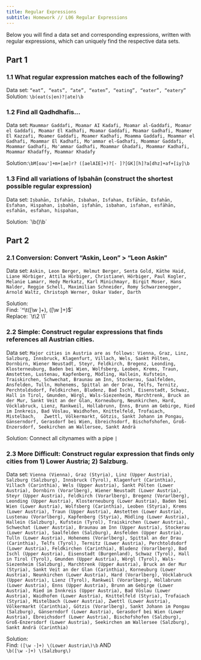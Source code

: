 ```yaml
---
title: Regular Expressions
subtitle: Homework // L06 Regular Expressions
---
```

Below you will find a data set and corresponding expressions, written with regular expressions, which can uniquely find the respective data sets.

## Part 1

### 1.1 What regular expression matches each of the following?<br>
Data set: `“eat”, “eats”, “ate”, “eaten”, “eating”, “eater”, “eatery”`<br>
Solution: `\b(eat(s|en)?|ate)\b`

### 1.2 Find all Qadhdhafis...<br>
Data set: `Maummar Gaddafi, Moamar AI Kadafi, Moamar al-Gaddafi,
	Moamar el Gaddafi, Moamar El Kadhafi, Moamar Gaddafi,
	Moamar Gadhafi, Moamer El Kazzafi, Moamer Gaddafi,
	Moamer Kadhafi, Moamma Gaddafi, Moammar el Gadhafi,
	Moammar El Kadhafi, Mo'ammar el-Gadhafi, Moammar Gaddafi,
	Moammar Gadhafi, Mo'ammar Gadhafi, Moammar Ghadafi,
	Moammar Kadhafi, Moammar Khadaffy, Moammar Khadafy` <br>

Solution:`\bM[oau']+m+[ae]r? ([aelAIE]+)?[- ]?[GK][h]?a[dhz]+af+[iy]\b`

### 1.3 Find all variations of Iṣbahān (construct the shortest possible regular expression)<br>
Data set: `Iṣbahān, Iṣfahān, Isbahan,
	Isfahan, Esfāhān, Esfahān,
	Esfahan, Hispahan,
	iṣbahān, iṣfahān, isbahan,
	isfahan, esfāhān, esfahān,
	esfahan, hispahan,` <br>

Solution: ´\b()\b´

## Part 2

### 2.1 Conversion: Convert “Askin, Leon” > “Leon Askin” <br>
Data set: `Askin, Leon
	Berger, Helmut
	Berger, Senta
	Gold, Käthe
	Haid, Liane
	Hörbiger, Attila
	Hörbiger, Christiane\
	Hörbiger, Paul
	Kogler, Melanie
	Lamarr, Hedy
	Merkatz, Karl
	Minichmayr, Birgit
	Moser, Hans
	Nalder, Reggie
	Schell, Maximilian
	Schneider, Romy
	Schwarzenegger, Arnold
	Waltz, Christoph
	Werner, Oskar
	Vader, Darth` <br>

Solution: <br>
Find: ´^\t([\w ]+), ([\w ]+)$´ <br>
Replace: ´\t\2 \1´
 

### 2.2 Simple: Construct regular expressions that finds references all Austrian cities. <br>
Data set: `Major cities in Austria are as follows: Vienna, Graz, Linz,
	Salzburg, Innsbruck, Klagenfurt, Villach, Wels, Sankt Pölten,
	Dornbirn, Wiener Neustadt, Steyr, Feldkirch, Bregenz, Leonding,
	Klosterneuburg, Baden bei Wien, Wolfsberg, Leoben, Krems, Traun,
	Amstetten, Lustenau, Kapfenberg, Mödling, Hallein, Kufstein,
	Traiskirchen, Schwechat, Braunau am Inn, Stockerau, Saalfelden,
	Ansfelden, Tulln, Hohenems, Spittal an der Drau, Telfs, Ternitz,
	Perchtoldsdorf, Feldkirchen, Bludenz, Bad Ischl, Eisenstadt,
	Schwaz, Hall in Tirol, Gmunden, Wörgl, Wals-Siezenheim,
	Marchtrenk, Bruck an der Mur, Sankt Veit an der Glan,
	Korneuburg, Neunkirchen, Hard, Vöcklabruck, Lienz, Rankweil,
	Hollabrunn, Enns, Brunn am Gebirge, Ried im Innkreis,
	Bad Vöslau, Waidhofen, Knittelfeld, Trofaiach, Mistelbach,	
	Zwettl, Völkermarkt, Götzis, Sankt Johann im Pongau,
	Gänserndorf, Gerasdorf bei Wien, Ebreichsdorf, Bischofshofen,
	Groß-Enzersdorf, Seekirchen am Wallersee, Sankt Andrä` <br>

Solution: Connect all citynames with a pipe `|`

### 2.3 More Difficult: Construct regular expression that finds only cities from 1) Lower Austria; 2) Salzburg. <br>
Data set: `Vienna (Vienna), Graz (Styria), Linz (Upper Austria),
	Salzburg (Salzburg), Innsbruck (Tyrol), Klagenfurt (Carinthia),
	Villach (Carinthia), Wels (Upper Austria),
	Sankt Pölten (Lower Austria), Dornbirn (Vorarlberg),
	Wiener Neustadt (Lower Austria), Steyr (Upper Austria),
	Feldkirch (Vorarlberg), Bregenz (Vorarlberg),
	Leonding (Upper Austria), Klosterneuburg (Lower Austria),
	Baden bei Wien (Lower Austria), Wolfsberg (Carinthia),
	Leoben (Styria), Krems (Lower Austria), Traun (Upper Austria),
	Amstetten (Lower Austria), Lustenau (Vorarlberg),
	Kapfenberg (Styria), Mödling (Lower Austria),
	Hallein (Salzburg), Kufstein (Tyrol),
	Traiskirchen (Lower Austria), Schwechat (Lower Austria),
	Braunau am Inn (Upper Austria), Stockerau (Lower Austria),
	Saalfelden (Salzburg), Ansfelden (Upper Austria),
	Tulln (Lower Austria), Hohenems (Vorarlberg),
	Spittal an der Drau (Carinthia), Telfs (Tyrol),
	Ternitz (Lower Austria), Perchtoldsdorf (Lower Austria),
	Feldkirchen (Carinthia), Bludenz (Vorarlberg),
	Bad Ischl (Upper Austria), Eisenstadt (Burgenland),
	Schwaz (Tyrol), Hall in Tirol (Tyrol), Gmunden (Upper Austria),
	Wörgl (Tyrol), Wals-Siezenheim (Salzburg),
	Marchtrenk (Upper Austria), Bruck an der Mur (Styria),
	Sankt Veit an der Glan (Carinthia), Korneuburg (Lower Austria),
	Neunkirchen (Lower Austria), Hard (Vorarlberg),
	Vöcklabruck (Upper Austria), Lienz (Tyrol),
	Rankweil (Vorarlberg), Hollabrunn (Lower Austria),
	Enns (Upper Austria), Brunn am Gebirge (Lower Austria),
	Ried im Innkreis (Upper Austria), Bad Vöslau (Lower Austria),
	Waidhofen (Lower Austria), Knittelfeld (Styria),
	Trofaiach (Styria), Mistelbach (Lower Austria),
	Zwettl (Lower Austria), Völkermarkt (Carinthia),
	Götzis (Vorarlberg), Sankt Johann im Pongau (Salzburg),
	Gänserndorf (Lower Austria), Gerasdorf bei Wien (Lower Austria),
	Ebreichsdorf (Lower Austria), Bischofshofen (Salzburg),
	Groß-Enzersdorf (Lower Austria),
	Seekirchen am Wallersee (Salzburg), Sankt Andrä (Carinthia)`

Solution: <br>
Find: `([\w -]+) \(Lower Austria\)\b`  AND <br>
`\b([\w -]+) \(Salzburg\)`


